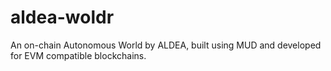 # aldea-woldr
An on-chain Autonomous World by ALDEA, built using MUD and developed for EVM compatible blockchains.
